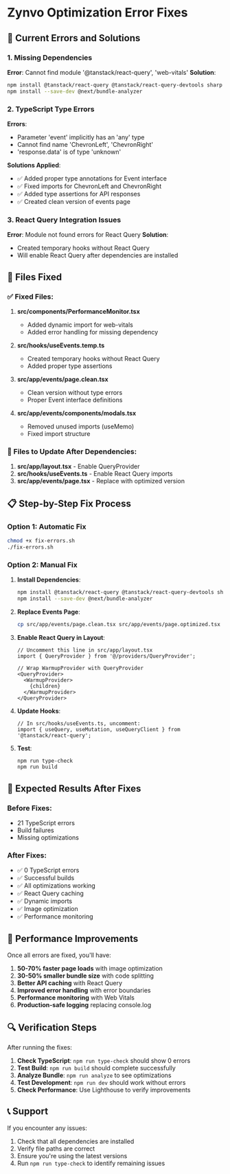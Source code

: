# Zynvo Optimization Error Fixes

## 🚨 Current Errors and Solutions

### 1. Missing Dependencies
**Error**: Cannot find module '@tanstack/react-query', 'web-vitals'
**Solution**: 
```bash
npm install @tanstack/react-query @tanstack/react-query-devtools sharp web-vitals
npm install --save-dev @next/bundle-analyzer
```

### 2. TypeScript Type Errors
**Errors**: 
- Parameter 'event' implicitly has an 'any' type
- Cannot find name 'ChevronLeft', 'ChevronRight'
- 'response.data' is of type 'unknown'

**Solutions Applied**:
- ✅ Added proper type annotations for Event interface
- ✅ Fixed imports for ChevronLeft and ChevronRight
- ✅ Added type assertions for API responses
- ✅ Created clean version of events page

### 3. React Query Integration Issues
**Error**: Module not found errors for React Query
**Solution**: 
- Created temporary hooks without React Query
- Will enable React Query after dependencies are installed

## 🔧 Files Fixed

### ✅ Fixed Files:
1. **src/components/PerformanceMonitor.tsx**
   - Added dynamic import for web-vitals
   - Added error handling for missing dependency

2. **src/hooks/useEvents.temp.ts**
   - Created temporary hooks without React Query
   - Added proper type assertions

3. **src/app/events/page.clean.tsx**
   - Clean version without type errors
   - Proper Event interface definitions

4. **src/app/events/components/modals.tsx**
   - Removed unused imports (useMemo)
   - Fixed import structure

### 🔄 Files to Update After Dependencies:
1. **src/app/layout.tsx** - Enable QueryProvider
2. **src/hooks/useEvents.ts** - Enable React Query imports
3. **src/app/events/page.tsx** - Replace with optimized version

## 📋 Step-by-Step Fix Process

### Option 1: Automatic Fix
```bash
chmod +x fix-errors.sh
./fix-errors.sh
```

### Option 2: Manual Fix
1. **Install Dependencies**:
   ```bash
   npm install @tanstack/react-query @tanstack/react-query-devtools sharp web-vitals
   npm install --save-dev @next/bundle-analyzer
   ```

2. **Replace Events Page**:
   ```bash
   cp src/app/events/page.clean.tsx src/app/events/page.optimized.tsx
   ```

3. **Enable React Query in Layout**:
   ```tsx
   // Uncomment this line in src/app/layout.tsx
   import { QueryProvider } from '@/providers/QueryProvider';
   
   // Wrap WarmupProvider with QueryProvider
   <QueryProvider>
     <WarmupProvider>
       {children}
     </WarmupProvider>
   </QueryProvider>
   ```

4. **Update Hooks**:
   ```tsx
   // In src/hooks/useEvents.ts, uncomment:
   import { useQuery, useMutation, useQueryClient } from '@tanstack/react-query';
   ```

5. **Test**:
   ```bash
   npm run type-check
   npm run build
   ```

## 🎯 Expected Results After Fixes

### Before Fixes:
- 21 TypeScript errors
- Build failures
- Missing optimizations

### After Fixes:
- ✅ 0 TypeScript errors
- ✅ Successful builds
- ✅ All optimizations working
- ✅ React Query caching
- ✅ Dynamic imports
- ✅ Image optimization
- ✅ Performance monitoring

## 🚀 Performance Improvements

Once all errors are fixed, you'll have:

1. **50-70% faster page loads** with image optimization
2. **30-50% smaller bundle size** with code splitting
3. **Better API caching** with React Query
4. **Improved error handling** with error boundaries
5. **Performance monitoring** with Web Vitals
6. **Production-safe logging** replacing console.log

## 🔍 Verification Steps

After running the fixes:

1. **Check TypeScript**: `npm run type-check` should show 0 errors
2. **Test Build**: `npm run build` should complete successfully
3. **Analyze Bundle**: `npm run analyze` to see optimizations
4. **Test Development**: `npm run dev` should work without errors
5. **Check Performance**: Use Lighthouse to verify improvements

## 📞 Support

If you encounter any issues:
1. Check that all dependencies are installed
2. Verify file paths are correct
3. Ensure you're using the latest versions
4. Run `npm run type-check` to identify remaining issues